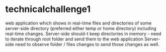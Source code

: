 # technicalchallenge1

web application which shows in real-time files and directories of some server-side directory 
(preferred either temp or home directory) including real-time changes.
Server-side should-t keep directories in memory - need to iterate through root folder 
and send them to the web application
Server-side need to observe folder / files changes to send those changes as well.
